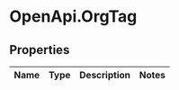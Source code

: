 # OpenApi.OrgTag

## Properties
Name | Type | Description | Notes
------------ | ------------- | ------------- | -------------
